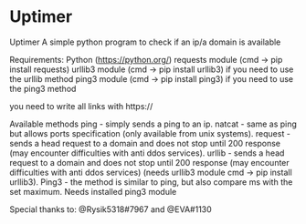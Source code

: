 # Uptimer
Uptimer
A simple python program to check if an ip/a domain is available

Requirements:
Python (https://python.org/)
requests module (cmd -> pip install requests)
urllib3 module (cmd -> pip install urllib3) if you need to use the urllib method
ping3 module (cmd -> pip install ping3) if you need to use the ping3 method

you need to write all links with https://

Available methods
ping - simply sends a ping to an ip.
natcat - same as ping but allows ports specification (only available from unix systems).
request - sends a head request to a domain and does not stop until 200 response (may encounter difficulties with anti ddos services).
urllib - sends a head request to a domain and does not stop until 200 response (may encounter difficulties with anti ddos services) (needs urllib3 module cmd -> pip install urllib3). Ping3 - the method is similar to ping, but also compare ms with the set maximum. Needs installed ping3 module

Special thanks to: @Rysik5318#7967 and @EVA#1130
